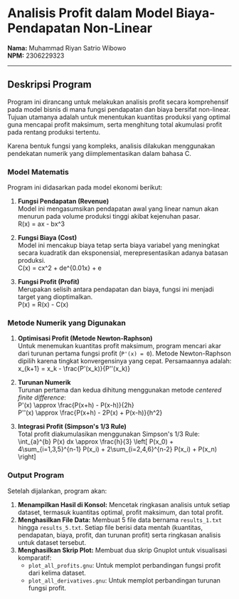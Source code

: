 # Analisis Profit dalam Model Biaya-Pendapatan Non-Linear

**Nama:** Muhammad Riyan Satrio Wibowo  
**NPM:** 2306229323

---

## Deskripsi Program

Program ini dirancang untuk melakukan analisis profit secara komprehensif pada model bisnis di mana fungsi pendapatan dan biaya bersifat non-linear. Tujuan utamanya adalah untuk menentukan kuantitas produksi yang optimal guna mencapai profit maksimum, serta menghitung total akumulasi profit pada rentang produksi tertentu.

Karena bentuk fungsi yang kompleks, analisis dilakukan menggunakan pendekatan numerik yang diimplementasikan dalam bahasa C.

### Model Matematis

Program ini didasarkan pada model ekonomi berikut:

1.  **Fungsi Pendapatan (Revenue)**  
    Model ini mengasumsikan pendapatan awal yang linear namun akan menurun pada volume produksi tinggi akibat kejenuhan pasar.  
    R(x) = ax - bx^3

2.  **Fungsi Biaya (Cost)**  
    Model ini mencakup biaya tetap serta biaya variabel yang meningkat secara kuadratik dan eksponensial, merepresentasikan adanya batasan produksi.  
    C(x) = cx^2 + de^{0.01x} + e

3.  **Fungsi Profit (Profit)**  
    Merupakan selisih antara pendapatan dan biaya, fungsi ini menjadi target yang dioptimalkan.  
    P(x) = R(x) - C(x)

### Metode Numerik yang Digunakan

1.  **Optimisasi Profit (Metode Newton-Raphson)**  
    Untuk menemukan kuantitas profit maksimum, program mencari akar dari turunan pertama fungsi profit (`P'(x) = 0`). Metode Newton-Raphson dipilih karena tingkat konvergensinya yang cepat. Persamaannya adalah:  
    x_{k+1} = x_k - \frac{P'(x_k)}{P''(x_k)}

2.  **Turunan Numerik**  
    Turunan pertama dan kedua dihitung menggunakan metode _centered finite difference_:  
    P'(x) \approx \frac{P(x+h) - P(x-h)}{2h}  
    P''(x) \approx \frac{P(x+h) - 2P(x) + P(x-h)}{h^2}

3.  **Integrasi Profit (Simpson's 1/3 Rule)**  
    Total profit diakumulasikan menggunakan Simpson's 1/3 Rule:  
    \int_{a}^{b} P(x) dx \approx \frac{h}{3} \left[ P(x_0) + 4\sum_{i=1,3,5}^{n-1} P(x_i) + 2\sum_{i=2,4,6}^{n-2} P(x_i) + P(x_n) \right]


### Output Program

Setelah dijalankan, program akan:
1.  **Menampilkan Hasil di Konsol:** Mencetak ringkasan analisis untuk setiap dataset, termasuk kuantitas optimal, profit maksimum, dan total profit.
2.  **Menghasilkan File Data:** Membuat 5 file data bernama `results_1.txt` hingga `results_5.txt`. Setiap file berisi data mentah (kuantitas, pendapatan, biaya, profit, dan turunan profit) serta ringkasan analisis untuk dataset tersebut.
3.  **Menghasilkan Skrip Plot:** Membuat dua skrip Gnuplot untuk visualisasi komparatif:
    * `plot_all_profits.gnu`: Untuk memplot perbandingan fungsi profit dari kelima dataset.
    * `plot_all_derivatives.gnu`: Untuk memplot perbandingan turunan fungsi profit.
